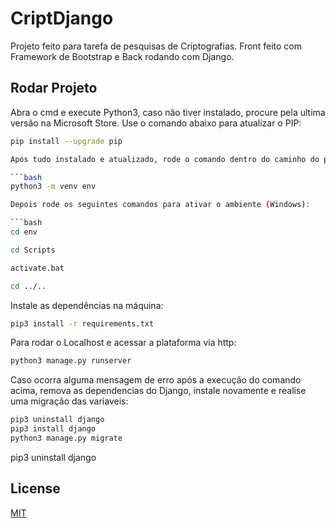# CriptDjango

Projeto feito para tarefa de pesquisas de Criptografias. Front feito com Framework de Bootstrap e Back rodando com Django.

## Rodar Projeto

Abra o cmd e execute Python3, caso não tiver instalado, procure pela ultima versão na Microsoft Store.
Use o comando abaixo para atualizar o PIP:

```bash
pip install --upgrade pip

Após tudo instalado e atualizado, rode o comando dentro do caminho do projeto para criação do ambiente virtualizado.

```bash
python3 -m venv env

Depois rode os seguintes comandos para ativar o ambiente (Windows):

```bash
cd env

cd Scripts

activate.bat

cd ../..
```

Instale as dependências na máquina:

```bash
pip3 install -r requirements.txt
```

Para rodar o Localhost e acessar a plataforma via http:

```bash
python3 manage.py runserver
```

Caso ocorra alguma mensagem de erro após a execução do comando acima, remova as dependencias do Django, instale novamente e realise uma migração das variaveis:

```bash
pip3 uninstall django
pip3 install django
python3 manage.py migrate
```

pip3 uninstall django

## License
[MIT](https://choosealicense.com/licenses/mit/)
